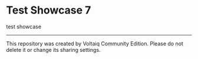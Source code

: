 # Test Showcase 7

test showcase

---

This repository was created by Voltaiq Community Edition. Please do not delete it or change its
sharing settings.
